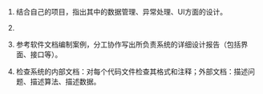 1. 结合自己的项目，指出其中的数据管理、异常处理、UI方面的设计。


2.

3. 参考软件文档编制案例，分工协作写出所负责系统的详细设计报告（包括界面、接口等）。

4. 检查系统的内部文档：对每个代码文件检查其格式和注释；外部文档：描述问题、描述算法、描述数据。
